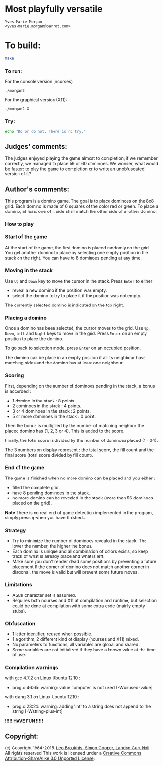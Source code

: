 # Most playfully versatile

    Yves-Marie Morgan  
    <yves-marie.morgan@parrot.com>  

# To build:

```sh
make
```

### To run:

For the console version (ncurses):

```sh
./morgan2
```

For the graphical version (X11):

```sh
./morgan2 X
```

### Try:

```sh
echo "Do or do not. There is no try."
```

## Judges' comments:

The judges enjoyed playing the game almost to completion; if we remember correctly, 
we managed to place 59 or 60 dominoes. We wonder, what would be faster: to play the game to completion
or to write an unobfuscated version of it?

## Author's comments:

This program is a domino game. The goal is to place dominoes on the 8x8 grid.
Each domino is made of 6 squares of the color red or green. To place a domino,
at least one of it side shall match the other side of another domino.

### How to play

### Start of the game

At the start of the game, the first domino is placed randomly on the grid. You
get another domino to place by selecting one empty position in the stack on the
right. You can have to 8 dominoes pending at any time.

### Moving in the stack

Use `Up` and `Down` key to move the cursor in the stack. Press `Enter` to either

* reveal a new domino if the position was empty.
* select the domino to try to place it if the position was not empty.

The currently selected domino is indicated on the top right.

### Placing a domino

Once a domino has been selected, the cursor moves to the grid. Use `Up`, `Down`,
`Left` and `Right` keys to move in the grid. Press `Enter` on an empty position
to place the domino.

To go back to selection mode, press `Enter` on an occupied position.

The domino can be place in an empty position if all its neighbour have matching
sides and the domino has at least one neighbour.

### Scoring

First, depending on the number of dominoes pending in the stack, a bonus is
accorded :
* 1 domino in the stack : 8 points.
* 2 dominoes in the stack : 4 points.
* 3 or 4 dominoes in the stack : 2 points.
* 5 or more dominoes in the stack : 0 point.

Then the bonus is multiplied by the number of matching neighbor the placed domino
has (1, 2, 3 or 4). This is added to the score.

Finally, the total score is divided by the number of dominoes placed (1 - 64).

The 3 numbers on display represent : the total score, the fill count and the
final score (total score divided by fill count).

### End of the game

The game is finished when no more domino can be placed and you either :
* filled the complete grid.
* have 8 pending dominoes in the stack.
* no more domino can be revealed in the stack (more than 56 dominoes placed on
  the grid).

**Note** There is no real end of game detection implemented in the program,
simply press `q` when you have finished...

### Strategy

* Try to minimize the number of dominoes revealed in the stack. The lower the number,
the higher the bonus.
* Each domino is unique and all combination of colors exists, so keep track
  of what is already place and what is left.
* Make sure you don't render dead some positions by preventing a future placement
  If the corner of domino does not match another corner in diagonal, the move
  is valid but will prevent some future moves.

### Limitations

* ASCII character set is assumed.
* Requires both ncurses and X11 at compilation and runtime, but selection could
  be done at compilation with some extra code (mainly empty stubs).

### Obfuscation

* 1 letter identifier, reused when possible.
* 1 algorithm, 2 different kind of display (ncurses and X11) mixed.
* No parameters to functions, all variables are global and shared.
* Some variables are not initialized if they have a known value at the time of use.

### Compilation warnings

with gcc 4.7.2 on Linux Ubuntu 12.10 :
* prog.c:46:65: warning: value computed is not used [-Wunused-value]

with clang 3.1 on Linux Ubuntu 12.10 :
* prog.c:23:24: warning: adding 'int' to a string does not append to the string [-Wstring-plus-int]

**!!!!! HAVE FUN !!!!!**

## Copyright:

(c) Copyright 1984-2015, [Leo Broukhis, Simon Cooper, Landon Curt Noll][judges] - All rights reserved
This work is licensed under a [Creative Commons Attribution-ShareAlike 3.0 Unported License][cc].

[judges]: http://www.ioccc.org/judges.html
[cc]: http://creativecommons.org/licenses/by-sa/3.0/
